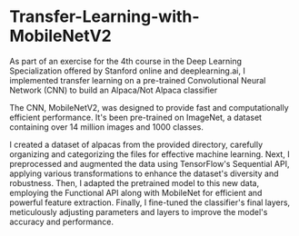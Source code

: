 # Transfer-Learning-with-MobileNetV2


As part of an exercise for the 4th course in the Deep Learning Specialization offered by Stanford online and deeplearning.ai, I implemented transfer learning on a pre-trained Convolutional Neural Network (CNN) to build an Alpaca/Not Alpaca classifier

The CNN, MobileNetV2, was designed to provide fast and computationally efficient performance. It's been pre-trained on ImageNet, a dataset containing over 14 million images and 1000 classes.

I created a dataset of alpacas from the provided directory, carefully organizing and categorizing the files for effective machine learning. Next, I preprocessed and augmented the data using TensorFlow's Sequential API, applying various transformations to enhance the dataset's diversity and robustness. Then, I adapted the pretrained model to this new data, employing the Functional API along with MobileNet for efficient and powerful feature extraction. Finally, I fine-tuned the classifier's final layers, meticulously adjusting parameters and layers to improve the model's accuracy and performance.
